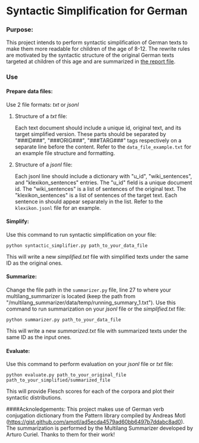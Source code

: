 # Syntactic Simplification for German

### Purpose:
This project intends to perform syntactic simplification of German texts to make them more readable for children of the age of 8-12. 
The rewrite rules are motivated by the syntactic structure of the original German texts targeted at children of this age and are summarized in [the report file](https://github.com/uliana65/German-Syntactic-Simplification/blob/main/Report_Paper.pdf).

### Use

#### Prepare data files:
Use 2 file formats: _txt_ or _jsonl_
1. Structure of a _txt_ file:
    
    Each text document should include a unique id, original text, and its target simplified version.
    These parts should be separated by "###ID###", "###ORIG###", "###TARG###" tags respectively on a separate line before the content.
    Refer to the `data_file_example.txt` for an example file structure and formatting.


2. Structure of a _jsonl_ file:

    Each jsonl line should include a dictionary with "u_id", "wiki_sentences", and "klexikon_sentences" entries.
    The "u_id" field is a unique document id. The "wiki_sentences" is a list of sentences of the original text. The "klexikon_sentences" is a list of sentences of the target text. 
    Each sentence in should appear separately in the list. Refer to the `klexikon.jsonl` file for an example. 

#### Simplify:
Use this command to run syntactic simplification on your file:

`python syntactic_simplifier.py path_to_your_data_file`

This will write a new _simplified.txt_ file with simplified texts under the same ID as the original ones.

#### Summarize:
Change the file path in the `summarizer.py` file, line 27 to where your multilang_summarizer is located (keep the path from "/multilang_summarizer/data/temp/running_summary_1.txt").
Use this command to run summarization on your _jsonl_ file or the _simplified.txt_ file:

`python summarizer.py path_to_your_data_file`

This will write a new _summarized.txt_ file with summarized texts under the same ID as the input ones.

#### Evaluate:
Use this command to perform evaluation on your _jsonl_ file or _txt_ file:

`python evaluate.py path_to_your_original_file path_to_your_simplified/summarized_file`

This will provide Flesch scores for each of the corpora and plot their syntactic distributions.

####Acknoledgements:
This project makes use of German verb conjugation dictionary from the Pattern library compiled by Andreas Motl (https://gist.github.com/amotl/ad5ecda4579ad60bb6497b7ddabc8ad0). The summarization is performed by the Multilang Summarizer developed by Arturo Curiel. Thanks to them for their work! 
